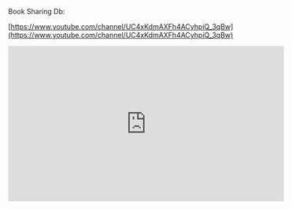Book Sharing Db:

[https://www.youtube.com/channel/UC4xKdmAXFh4ACyhpiQ_3qBw](https://www.youtube.com/channel/UC4xKdmAXFh4ACyhpiQ_3qBw)
<iframe width="560" height="315" src="https://www.youtube.com/embed/uVqoU2FzBiA" title="YouTube video player" frameborder="0" allow="accelerometer; autoplay; clipboard-write; encrypted-media; gyroscope; picture-in-picture" allowfullscreen></iframe>
